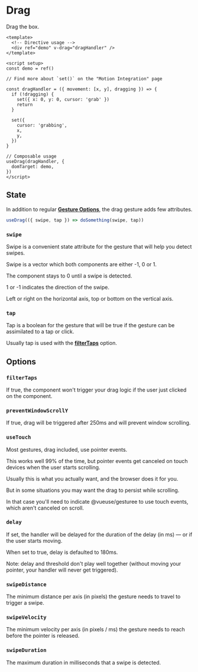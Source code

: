 # Drag

Drag the box.

<DragExample />

```vue
<template>
  <!-- Directive usage -->
  <div ref="demo" v-drag="dragHandler" />
</template>

<script setup>
const demo = ref()

// Find more about `set()` on the "Motion Integration" page

const dragHandler = ({ movement: [x, y], dragging }) => {
  if (!dragging) {
    set({ x: 0, y: 0, cursor: 'grab' })
    return
  }

  set({
    cursor: 'grabbing',
    x,
    y,
  })
}

// Composable usage
useDrag(dragHandler, {
  domTarget: demo,
})
</script>
```

## State

In addition to regular [**Gesture Options**](/gesture-options), the drag gesture adds few attributes.

```javascript
useDrag(({ swipe, tap }) => doSomething(swipe, tap))
```

### `swipe`

Swipe is a convenient state attribute for the gesture that will help you detect swipes.

Swipe is a vector which both components are either -1, 0 or 1.

The component stays to 0 until a swipe is detected.

1 or -1 indicates the direction of the swipe.

Left or right on the horizontal axis, top or bottom on the vertical axis.

### `tap`

Tap is a boolean for the gesture that will be true if the gesture can be assimilated to a tap or click.

Usually tap is used with the [**filterTaps**](#filterTaps) option.

## Options

### `filterTaps`

If true, the component won't trigger your drag logic if the user just clicked on the component.

### `preventWindowScrollY`

If true, drag will be triggered after 250ms and will prevent window scrolling.

### `useTouch`

Most gestures, drag included, use pointer events.

This works well 99% of the time, but pointer events get canceled on touch devices when the user starts scrolling.

Usually this is what you actually want, and the browser does it for you.

But in some situations you may want the drag to persist while scrolling.

In that case you'll need to indicate @vueuse/gesturee to use touch events, which aren't canceled on scroll.

### `delay`

If set, the handler will be delayed for the duration of the delay (in ms) — or if the user starts moving.

When set to true, delay is defaulted to 180ms.

Note: delay and threshold don't play well together (without moving your pointer, your handler will never get triggered).

### `swipeDistance`

The minimum distance per axis (in pixels) the gesture needs to travel to trigger a swipe.

### `swipeVelocity`

The minimum velocity per axis (in pixels / ms) the gesture needs to reach before the pointer is released.

### `swipeDuration`

The maximum duration in milliseconds that a swipe is detected.
